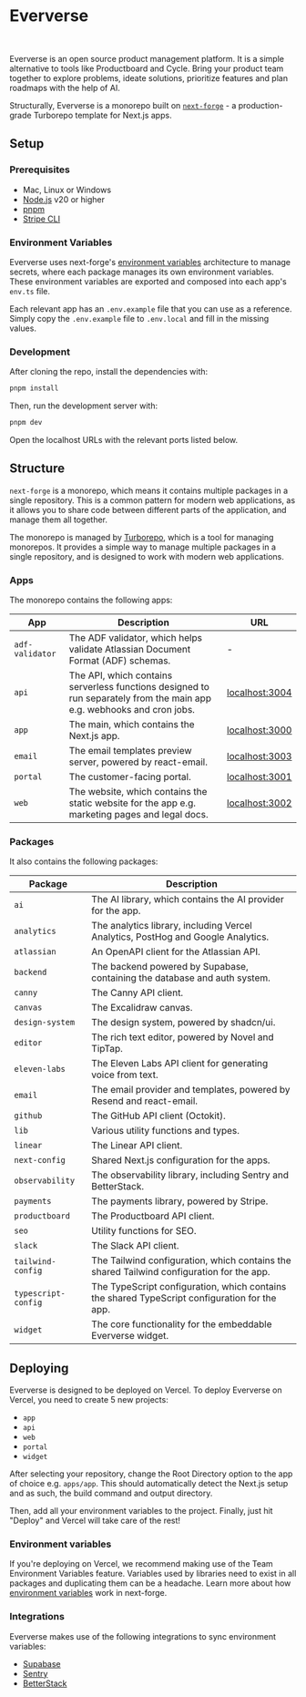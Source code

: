 # Eververse

<div>
  <img src="https://img.shields.io/github/actions/workflow/status/haydenbleasel/eververse/release.yml" alt="" />
  <img src="https://img.shields.io/github/license/haydenbleasel/eververse" alt="" />
</div>

Eververse is an open source product management platform. It is a simple alternative to tools like Productboard and Cycle. Bring your product team together to explore problems, ideate solutions, prioritize features and plan roadmaps with the help of AI.

Structurally, Eververse is a monorepo built on [`next-forge`](https://www.next-forge.com) - a production-grade Turborepo template for Next.js apps.

## Setup

### Prerequisites

- Mac, Linux or Windows
- [Node.js](https://nodejs.org/en/download/) v20 or higher
- [pnpm](https://pnpm.io/installation)
- [Stripe CLI](https://docs.stripe.com/stripe-cli)

### Environment Variables

Eververse uses next-forge's [environment variables](https://docs.next-forge.com/setup/env) architecture to manage secrets, where each package manages its own environment variables. These environment variables are exported and composed into each app's `env.ts` file.

Each relevant app has an `.env.example` file that you can use as a reference. Simply copy the `.env.example` file to `.env.local` and fill in the missing values.

### Development

After cloning the repo, install the dependencies with:

```sh
pnpm install
```

Then, run the development server with:

```sh
pnpm dev
```

Open the localhost URLs with the relevant ports listed below.

## Structure

`next-forge` is a monorepo, which means it contains multiple packages in a single repository. This is a common pattern for modern web applications, as it allows you to share code between different parts of the application, and manage them all together.

The monorepo is managed by [Turborepo](https://turbo.build/repo), which is a tool for managing monorepos. It provides a simple way to manage multiple packages in a single repository, and is designed to work with modern web applications.

### Apps

The monorepo contains the following apps:

| App | Description | URL |
| --- | ----------- | --- |
| `adf-validator` | The ADF validator, which helps validate Atlassian Document Format (ADF) schemas. | - |
| `api` | The API, which contains serverless functions designed to run separately from the main app e.g. webhooks and cron jobs. | [localhost:3004](http://localhost:3004/) |
| `app` | The main, which contains the Next.js app. | [localhost:3000](http://localhost:3000/) |
| `email` | The email templates preview server, powered by react-email. | [localhost:3003](http://localhost:3003/) |
| `portal` | The customer-facing portal. | [localhost:3001](http://localhost:3001/) |
| `web` | The website, which contains the static website for the app e.g. marketing pages and legal docs. | [localhost:3002](http://localhost:3002/) |

### Packages

It also contains the following packages:

| Package | Description |
| --- | ----------- |
| `ai` | The AI library, which contains the AI provider for the app. |
| `analytics` | The analytics library, including Vercel Analytics, PostHog and Google Analytics. |
| `atlassian` | An OpenAPI client for the Atlassian API. |
| `backend` | The backend powered by Supabase, containing the database and auth system. |
| `canny` | The Canny API client. |
| `canvas` | The Excalidraw canvas. |
| `design-system` | The design system, powered by shadcn/ui. |
| `editor` | The rich text editor, powered by Novel and TipTap. |
| `eleven-labs` | The Eleven Labs API client for generating voice from text. |
| `email` | The email provider and templates, powered by Resend and react-email. |
| `github` | The GitHub API client (Octokit). |
| `lib` | Various utility functions and types. |
| `linear` | The Linear API client. |
| `next-config` | Shared Next.js configuration for the apps. |
| `observability` | The observability library, including Sentry and BetterStack. |
| `payments` | The payments library, powered by Stripe. |
| `productboard` | The Productboard API client. |
| `seo` | Utility functions for SEO. |
| `slack` | The Slack API client. |
| `tailwind-config` | The Tailwind configuration, which contains the shared Tailwind configuration for the app. |
| `typescript-config` | The TypeScript configuration, which contains the shared TypeScript configuration for the app. |
| `widget` | The core functionality for the embeddable Eververse widget. |

## Deploying

Eververse is designed to be deployed on Vercel. To deploy Eververse on Vercel, you need to create 5 new projects:

- `app`
- `api`
- `web`
- `portal`
- `widget`

After selecting your repository, change the Root Directory option to the app of choice e.g. `apps/app`. This should automatically detect the Next.js setup and as such, the build command and output directory.

Then, add all your environment variables to the project. Finally, just hit "Deploy" and Vercel will take care of the rest!

### Environment variables

If you're deploying on Vercel, we recommend making use of the Team Environment Variables feature. Variables used by libraries need to exist in all packages and duplicating them can be a headache. Learn more about how [environment variables](https://docs.next-forge.com/setup/env) work in next-forge.

### Integrations

Eververse makes use of the following integrations to sync environment variables:

- [Supabase](https://vercel.com/marketplace/supabase)
- [Sentry](https://vercel.com/marketplace/sentry)
- [BetterStack](https://vercel.com/marketplace/betterstack)
